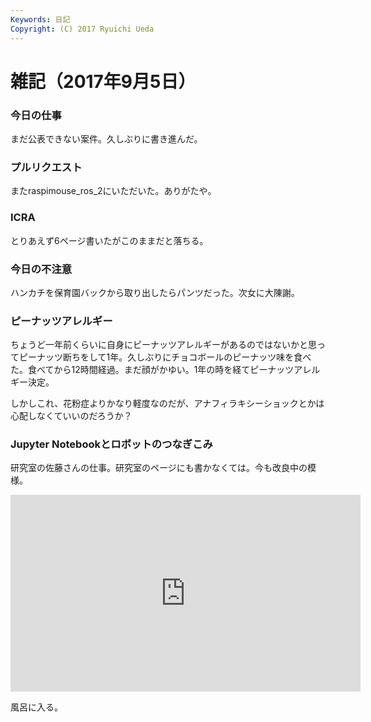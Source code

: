 ```yaml
---
Keywords: 日記
Copyright: (C) 2017 Ryuichi Ueda
---
```


# 雑記（2017年9月5日）
<h3>今日の仕事</h3>

まだ公表できない案件。久しぶりに書き進んだ。

<h3>プルリクエスト</h3>

またraspimouse_ros_2にいただいた。ありがたや。

<h3>ICRA</h3>

とりあえず6ページ書いたがこのままだと落ちる。

<h3>今日の不注意</h3>

ハンカチを保育園バックから取り出したらパンツだった。次女に大陳謝。

<h3>ピーナッツアレルギー</h3>

ちょうど一年前くらいに自身にピーナッツアレルギーがあるのではないかと思ってピーナッツ断ちをして1年。久しぶりにチョコボールのピーナッツ味を食べた。食べてから12時間経過。まだ顔がかゆい。1年の時を経てピーナッツアレルギー決定。

しかしこれ、花粉症よりかなり軽度なのだが、アナフィラキシーショックとかは心配しなくていいのだろうか？

<h3>Jupyter Notebookとロボットのつなぎこみ</h3>

研究室の佐藤さんの仕事。研究室のページにも書かなくては。今も改良中の模様。



<iframe width="560" height="315" src="https://www.youtube.com/embed/KiiLwgnJNnQ" frameborder="0" allowfullscreen></iframe>


風呂に入る。
